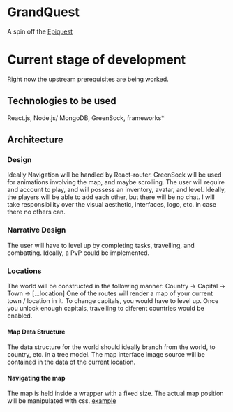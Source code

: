 # GrandQuest
A spin off the [Epiquest](https://github.com/JohnCdf/TheEpiquestRep)

# Current stage of development
Right now the upstream prerequisites are being worked.

## Technologies to be used
 React.js,
 Node.js/ MongoDB,
 GreenSock,
 frameworks*

## Architecture
### Design
Ideally Navigation will be handled by React-router. GreenSock will be used for animations involving the map, and maybe scrolling.
The user will require and account to play, and will possess an inventory, avatar, and level.
Ideally, the players will be able to add each other, but there will be no chat.
I will take responsibility over the visual aesthetic, interfaces, logo, etc. in case there no others can.

### Narrative Design
The user will have to level up by completing tasks, travelling, and combatting. Ideally, a PvP could be implemented.

### Locations
The world will be constructed in the following manner:
Country -> Capital -> Town -> [...location]
One of the routes will render a map of your current town / location in it. To change capitals, you would have to level up. Once you unlock enough capitals, travelling to diferent countries would be enabled.

#### Map Data Structure
The data structure for the world should ideally branch from the world, to country, etc. in a tree model. The map interface image source will be contained in the data of the current location.

#### Navigating the map
The map is held inside a wrapper with a fixed size.
The actual map position will be manipulated with css.
[example]('./example.html')
